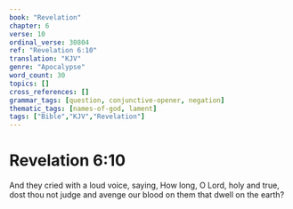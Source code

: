 ```yaml
---
book: "Revelation"
chapter: 6
verse: 10
ordinal_verse: 30804
ref: "Revelation 6:10"
translation: "KJV"
genre: "Apocalypse"
word_count: 30
topics: []
cross_references: []
grammar_tags: [question, conjunctive-opener, negation]
thematic_tags: [names-of-god, lament]
tags: ["Bible","KJV","Revelation"]
---
```


# Revelation 6:10

And they cried with a loud voice, saying, How long, O Lord, holy and true, dost thou not judge and avenge our blood on them that dwell on the earth?
